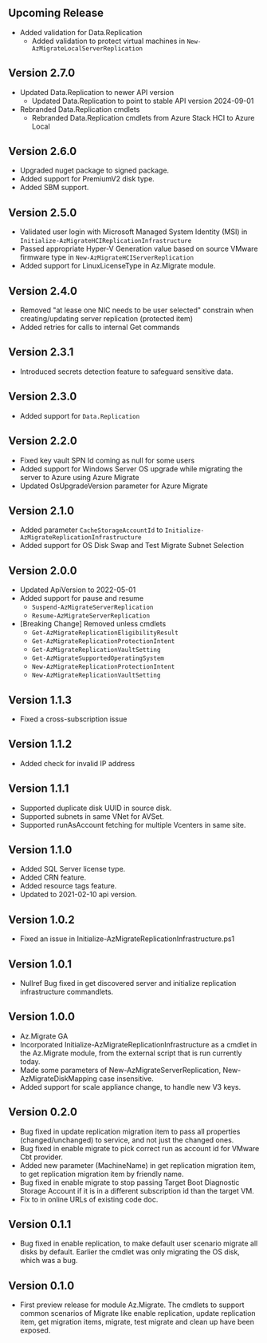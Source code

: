 <!--
    Please leave this section at the top of the change log.

    Changes for the upcoming release should go under the section titled "Upcoming Release", and should adhere to the following format:

    ## Upcoming Release
    * Overview of change #1
        - Additional information about change #1
    * Overview of change #2
        - Additional information about change #2
        - Additional information about change #2	
    * Overview of change #3	
    * Overview of change #4	
        - Additional information about change #4

    ## YYYY.MM.DD - Version X.Y.Z (Previous Release)
    * Overview of change #1
        - Additional information about change #1
-->
## Upcoming Release

* Added validation for Data.Replication
  - Added validation to protect virtual machines in `New-AzMigrateLocalServerReplication`

## Version 2.7.0
* Updated Data.Replication to newer API version
  - Updated Data.Replication to point to stable API version 2024-09-01
* Rebranded Data.Replication cmdlets
  - Rebranded Data.Replication cmdlets from Azure Stack HCI to Azure Local

## Version 2.6.0
* Upgraded nuget package to signed package.
* Added support for PremiumV2 disk type.
* Added SBM support.

## Version 2.5.0
* Validated user login with Microsoft Managed System Identity (MSI) in `Initialize-AzMigrateHCIReplicationInfrastructure`
* Passed appropriate Hyper-V Generation value based on source VMware firmware type in `New-AzMigrateHCIServerReplication`
* Added support for LinuxLicenseType in Az.Migrate module.

## Version 2.4.0
* Removed "at lease one NIC needs to be user selected" constrain when creating/updating server replication (protected item)
* Added retries for calls to internal Get commands

## Version 2.3.1
* Introduced secrets detection feature to safeguard sensitive data.

## Version 2.3.0
* Added support for `Data.Replication`

## Version 2.2.0
* Fixed key vault SPN Id coming as null for some users
* Added support for Windows Server OS upgrade while migrating the server to Azure using Azure Migrate
* Updated OsUpgradeVersion parameter for Azure Migrate

## Version 2.1.0
* Added parameter `CacheStorageAccountId` to `Initialize-AzMigrateReplicationInfrastructure`
* Added support for OS Disk Swap and Test Migrate Subnet Selection

## Version 2.0.0
* Updated ApiVersion to 2022-05-01
* Added support for pause and resume
  * `Suspend-AzMigrateServerReplication`
  * `Resume-AzMigrateServerReplication`
* [Breaking Change] Removed unless cmdlets
  * `Get-AzMigrateReplicationEligibilityResult`
  * `Get-AzMigrateReplicationProtectionIntent`
  * `Get-AzMigrateReplicationVaultSetting`
  * `Get-AzMigrateSupportedOperatingSystem`
  * `New-AzMigrateReplicationProtectionIntent`
  * `New-AzMigrateReplicationVaultSetting`
## Version 1.1.3
* Fixed a cross-subscription issue

## Version 1.1.2
* Added check for invalid IP address

## Version 1.1.1
* Supported duplicate disk UUID in source disk.
* Supported subnets in same VNet for AVSet.
* Supported runAsAccount fetching for multiple Vcenters in same site.

## Version 1.1.0
* Added SQL Server license type.
* Added CRN feature.
* Added resource tags feature.
* Updated to 2021-02-10 api version.

## Version 1.0.2
* Fixed an issue in Initialize-AzMigrateReplicationInfrastructure.ps1

## Version 1.0.1
* Nullref Bug fixed in get discovered server and initialize replication infrastructure commandlets.

## Version 1.0.0
* Az.Migrate GA
* Incorporated Initialize-AzMigrateReplicationInfrastructure as a cmdlet in the Az.Migrate module, from the external script that is run currently today.
* Made some parameters of New-AzMigrateServerReplication, New-AzMigrateDiskMapping case insensitive.
* Added support for scale appliance change, to handle new V3 keys.

## Version 0.2.0
* Bug fixed in update replication migration item to pass all properties (changed/unchanged) to service, and not just the changed ones.
* Bug fixed in enable migrate to pick correct run as account id for VMware Cbt provider.
* Added new parameter (MachineName) in get replication migration item, to get replication migration item by friendly name.
* Bug fixed in enable migrate to stop passing Target Boot Diagnostic Storage Account if it is in a different subscription id than the target VM.
* Fix to in online URLs of existing code doc.

## Version 0.1.1
* Bug fixed in enable replication, to make default user scenario migrate all disks by default. Earlier the cmdlet was only migrating the OS disk, which was a bug.

## Version 0.1.0
* First preview release for module Az.Migrate. The cmdlets to support common scenarios of Migrate like enable replication, update replication item, get migration items, migrate, test migrate and clean up have been exposed.
